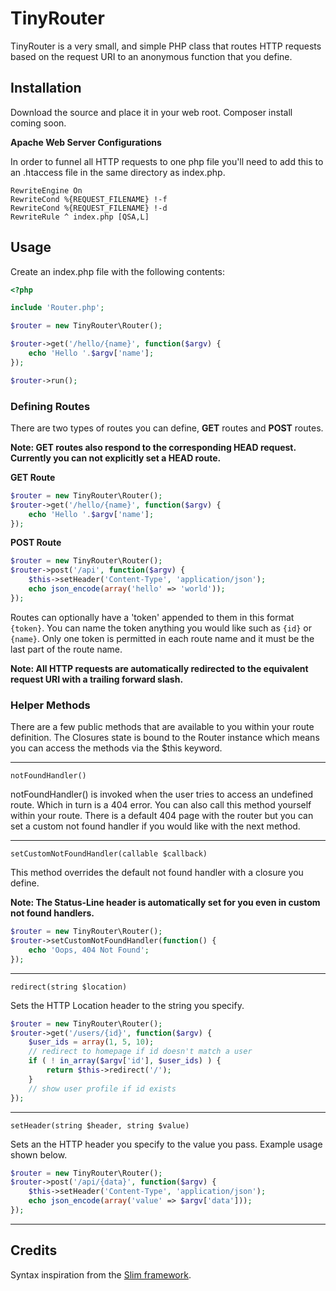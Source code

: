 # TinyRouter

TinyRouter is a very small, and simple PHP class that routes HTTP requests based on the request URI to an anonymous function that you define.  

## Installation
Download the source and place it in your web root. Composer install coming soon.

**Apache Web Server Configurations**

In order to funnel all HTTP requests to one php file you'll need to add this to an .htaccess file in the same directory as index.php.
```
RewriteEngine On
RewriteCond %{REQUEST_FILENAME} !-f
RewriteCond %{REQUEST_FILENAME} !-d
RewriteRule ^ index.php [QSA,L]
```

## Usage
Create an index.php file with the following contents:
```php
<?php

include 'Router.php';

$router = new TinyRouter\Router();

$router->get('/hello/{name}', function($argv) {
    echo 'Hello '.$argv['name'];
});

$router->run();
```

### Defining Routes
There are two types of routes you can define, **GET** routes and **POST** routes.

**Note: GET routes also respond to the corresponding HEAD request. Currently you can not explicitly set a HEAD route.**

**GET Route**
```php
$router = new TinyRouter\Router();
$router->get('/hello/{name}', function($argv) {
    echo 'Hello '.$argv['name'];
});
```
**POST Route**
```php
$router = new TinyRouter\Router();
$router->post('/api', function($argv) {
    $this->setHeader('Content-Type', 'application/json');
    echo json_encode(array('hello' => 'world'));
});
```

Routes can optionally have a 'token' appended to them in this format ```{token}```. You can name the token anything you would like such as ```{id}``` or ```{name}```. Only one token is permitted in each route name and it must be the last part of the route name.

**Note: All HTTP requests are automatically redirected to the equivalent request URI with a trailing forward slash.**

### Helper Methods
There are a few public methods that are available to you within your route definition. The Closures state is bound to the Router instance which means you can access the methods via the $this keyword. 

---

```
notFoundHandler()
```

notFoundHandler() is invoked when the user tries to access an undefined route.
Which in turn is a 404 error. You can also call this method yourself within your route. There is a default 404 page with the router but you can set a custom not found handler if you would like with the next method.

---

```
setCustomNotFoundHandler(callable $callback)
```
This method overrides the default not found handler with a closure you define.

**Note: The Status-Line header is automatically set for you even in custom not found handlers.**
```php
$router = new TinyRouter\Router();
$router->setCustomNotFoundHandler(function() {
    echo 'Oops, 404 Not Found';
});
```

---

```
redirect(string $location)
```
Sets the HTTP Location header to the string you specify.

```php
$router = new TinyRouter\Router();
$router->get('/users/{id}', function($argv) {
    $user_ids = array(1, 5, 10);
    // redirect to homepage if id doesn't match a user
    if ( ! in_array($argv['id'], $user_ids) ) {
        return $this->redirect('/');
    }
    // show user profile if id exists
});
```

---

```
setHeader(string $header, string $value)
```
Sets an the HTTP header you specify to the value you pass. Example usage shown below.

```php
$router = new TinyRouter\Router();
$router->post('/api/{data}', function($argv) {
    $this->setHeader('Content-Type', 'application/json');
    echo json_encode(array('value' => $argv['data']));
});
```

---
## Credits
Syntax inspiration from the [Slim framework](https://www.slimframework.com/).
